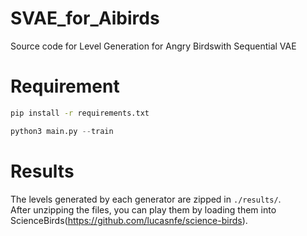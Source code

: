 # SVAE_for_Aibirds
Source code for Level Generation for Angry Birdswith Sequential VAE

# Requirement
```bash
pip install -r requirements.txt
```
```python
python3 main.py --train
```

# Results
The levels generated by each generator are zipped in `./results/`.  
After unzipping the files, you can play them by loading them into ScienceBirds(<https://github.com/lucasnfe/science-birds>).
